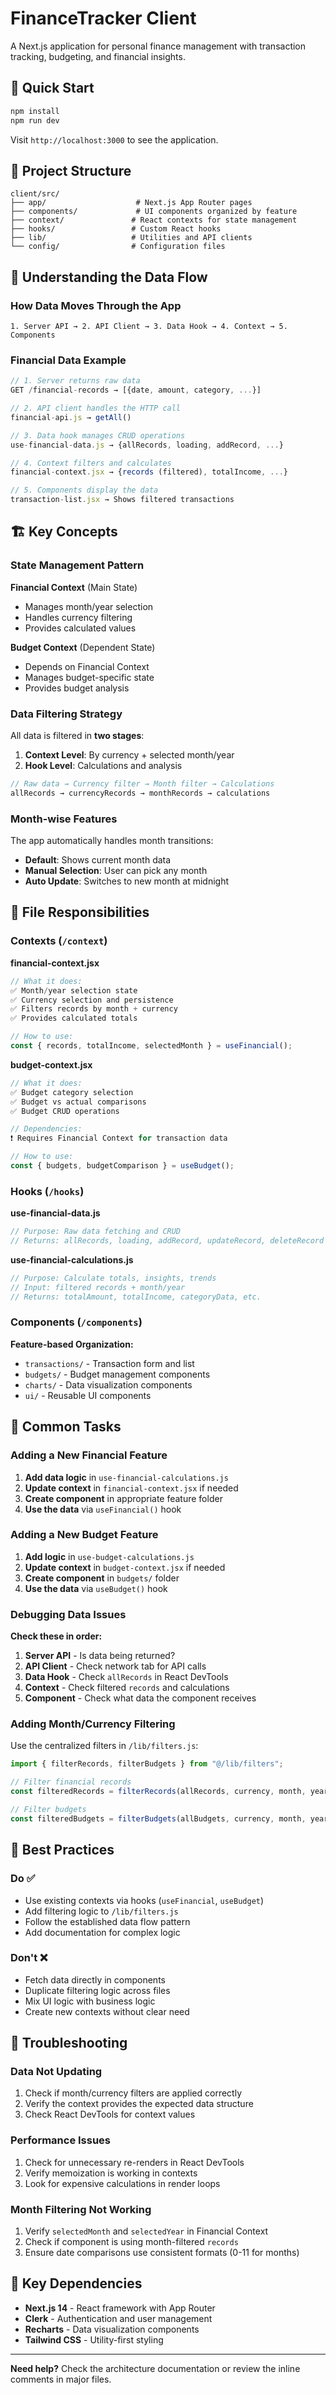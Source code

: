 # FinanceTracker Client

A Next.js application for personal finance management with transaction tracking, budgeting, and financial insights.

## 🚀 Quick Start

```bash
npm install
npm run dev
```

Visit `http://localhost:3000` to see the application.

## 📁 Project Structure

```
client/src/
├── app/                    # Next.js App Router pages
├── components/             # UI components organized by feature
├── context/               # React contexts for state management
├── hooks/                 # Custom React hooks
├── lib/                   # Utilities and API clients
└── config/                # Configuration files
```

## 🔄 Understanding the Data Flow

### How Data Moves Through the App

```
1. Server API → 2. API Client → 3. Data Hook → 4. Context → 5. Components
```

### Financial Data Example

```javascript
// 1. Server returns raw data
GET /financial-records → [{date, amount, category, ...}]

// 2. API client handles the HTTP call
financial-api.js → getAll()

// 3. Data hook manages CRUD operations
use-financial-data.js → {allRecords, loading, addRecord, ...}

// 4. Context filters and calculates
financial-context.jsx → {records (filtered), totalIncome, ...}

// 5. Components display the data
transaction-list.jsx → Shows filtered transactions
```

## 🏗️ Key Concepts

### State Management Pattern

**Financial Context** (Main State)

- Manages month/year selection
- Handles currency filtering
- Provides calculated values

**Budget Context** (Dependent State)

- Depends on Financial Context
- Manages budget-specific state
- Provides budget analysis

### Data Filtering Strategy

All data is filtered in **two stages**:

1. **Context Level**: By currency + selected month/year
2. **Hook Level**: Calculations and analysis

```javascript
// Raw data → Currency filter → Month filter → Calculations
allRecords → currencyRecords → monthRecords → calculations
```

### Month-wise Features

The app automatically handles month transitions:

- **Default**: Shows current month data
- **Manual Selection**: User can pick any month
- **Auto Update**: Switches to new month at midnight

## 📂 File Responsibilities

### Contexts (`/context`)

**financial-context.jsx**

```javascript
// What it does:
✅ Month/year selection state
✅ Currency selection and persistence
✅ Filters records by month + currency
✅ Provides calculated totals

// How to use:
const { records, totalIncome, selectedMonth } = useFinancial();
```

**budget-context.jsx**

```javascript
// What it does:
✅ Budget category selection
✅ Budget vs actual comparisons
✅ Budget CRUD operations

// Dependencies:
❗ Requires Financial Context for transaction data

// How to use:
const { budgets, budgetComparison } = useBudget();
```

### Hooks (`/hooks`)

**use-financial-data.js**

```javascript
// Purpose: Raw data fetching and CRUD
// Returns: allRecords, loading, addRecord, updateRecord, deleteRecord
```

**use-financial-calculations.js**

```javascript
// Purpose: Calculate totals, insights, trends
// Input: filtered records + month/year
// Returns: totalAmount, totalIncome, categoryData, etc.
```

### Components (`/components`)

**Feature-based Organization:**

- `transactions/` - Transaction form and list
- `budgets/` - Budget management components
- `charts/` - Data visualization components
- `ui/` - Reusable UI components

## 🔧 Common Tasks

### Adding a New Financial Feature

1. **Add data logic** in `use-financial-calculations.js`
2. **Update context** in `financial-context.jsx` if needed
3. **Create component** in appropriate feature folder
4. **Use the data** via `useFinancial()` hook

### Adding a New Budget Feature

1. **Add logic** in `use-budget-calculations.js`
2. **Update context** in `budget-context.jsx` if needed
3. **Create component** in `budgets/` folder
4. **Use the data** via `useBudget()` hook

### Debugging Data Issues

**Check these in order:**

1. **Server API** - Is data being returned?
2. **API Client** - Check network tab for API calls
3. **Data Hook** - Check `allRecords` in React DevTools
4. **Context** - Check filtered `records` and calculations
5. **Component** - Check what data the component receives

### Adding Month/Currency Filtering

Use the centralized filters in `/lib/filters.js`:

```javascript
import { filterRecords, filterBudgets } from "@/lib/filters";

// Filter financial records
const filteredRecords = filterRecords(allRecords, currency, month, year);

// Filter budgets
const filteredBudgets = filterBudgets(allBudgets, currency, month, year);
```

## 🎯 Best Practices

### Do ✅

- Use existing contexts via hooks (`useFinancial`, `useBudget`)
- Add filtering logic to `/lib/filters.js`
- Follow the established data flow pattern
- Add documentation for complex logic

### Don't ❌

- Fetch data directly in components
- Duplicate filtering logic across files
- Mix UI logic with business logic
- Create new contexts without clear need

## 🐛 Troubleshooting

### Data Not Updating

1. Check if month/currency filters are applied correctly
2. Verify the context provides the expected data structure
3. Check React DevTools for context values

### Performance Issues

1. Check for unnecessary re-renders in React DevTools
2. Verify memoization is working in contexts
3. Look for expensive calculations in render loops

### Month Filtering Not Working

1. Verify `selectedMonth` and `selectedYear` in Financial Context
2. Check if component is using month-filtered `records`
3. Ensure date comparisons use consistent formats (0-11 for months)

## 🔗 Key Dependencies

- **Next.js 14** - React framework with App Router
- **Clerk** - Authentication and user management
- **Recharts** - Data visualization components
- **Tailwind CSS** - Utility-first styling

---

**Need help?** Check the architecture documentation or review the inline comments in major files.
